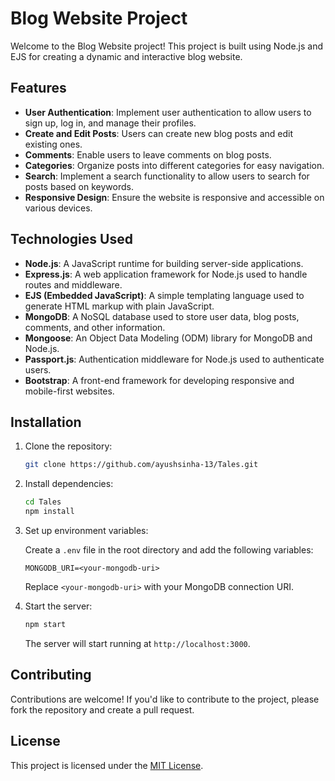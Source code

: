 # Blog Website Project

Welcome to the Blog Website project! This project is built using Node.js and EJS for creating a dynamic and interactive blog website.

## Features

- **User Authentication**: Implement user authentication to allow users to sign up, log in, and manage their profiles.
- **Create and Edit Posts**: Users can create new blog posts and edit existing ones.
- **Comments**: Enable users to leave comments on blog posts.
- **Categories**: Organize posts into different categories for easy navigation.
- **Search**: Implement a search functionality to allow users to search for posts based on keywords.
- **Responsive Design**: Ensure the website is responsive and accessible on various devices.

## Technologies Used

- **Node.js**: A JavaScript runtime for building server-side applications.
- **Express.js**: A web application framework for Node.js used to handle routes and middleware.
- **EJS (Embedded JavaScript)**: A simple templating language used to generate HTML markup with plain JavaScript.
- **MongoDB**: A NoSQL database used to store user data, blog posts, comments, and other information.
- **Mongoose**: An Object Data Modeling (ODM) library for MongoDB and Node.js.
- **Passport.js**: Authentication middleware for Node.js used to authenticate users.
- **Bootstrap**: A front-end framework for developing responsive and mobile-first websites.

## Installation

1. Clone the repository:

    ```bash
    git clone https://github.com/ayushsinha-13/Tales.git
    ```

2. Install dependencies:

    ```bash
    cd Tales
    npm install
    ```

3. Set up environment variables:

    Create a `.env` file in the root directory and add the following variables:

    ```plaintext
    MONGODB_URI=<your-mongodb-uri>
    ```

    Replace `<your-mongodb-uri>` with your MongoDB connection URI.

4. Start the server:

    ```bash
    npm start
    ```

    The server will start running at `http://localhost:3000`.

## Contributing

Contributions are welcome! If you'd like to contribute to the project, please fork the repository and create a pull request.

## License

This project is licensed under the [MIT License](LICENSE).
